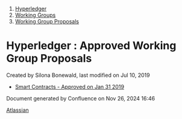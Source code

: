 1. [Hyperledger](index.html)
2. [Working Groups](Working-Groups_19595403.html)
3. [Working Group Proposals](Working-Group-Proposals_19595279.html)

# Hyperledger : Approved Working Group Proposals

Created by Silona Bonewald, last modified on Jul 10, 2019

- [Smart Contracts - Approved on Jan 31 2019](Smart-Contracts---Approved-on-Jan-31-2019_19595421.html)

Document generated by Confluence on Nov 26, 2024 16:46

[Atlassian](http://www.atlassian.com/)
